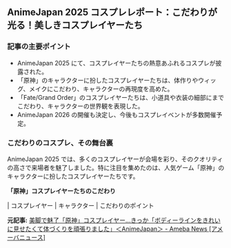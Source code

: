 ## AnimeJapan 2025 コスプレレポート：こだわりが光る！美しきコスプレイヤーたち

### 記事の主要ポイント

* AnimeJapan 2025 にて、コスプレイヤーたちの熱意あふれるコスプレが披露された。
* 「原神」のキャラクターに扮したコスプレイヤーたちは、体作りやウィッグ、メイクにこだわり、キャラクターの再現度を高めた。
* 「Fate/Grand Order」のコスプレイヤーたちは、小道具や衣装の細部にまでこだわり、キャラクターの世界観を表現した。
* AnimeJapan 2026 の開催も決定し、今後もコスプレイベントが多数開催予定。

### こだわりのコスプレ、その舞台裏

AnimeJapan 2025 では、多くのコスプレイヤーが会場を彩り、そのクオリティの高さで来場者を魅了しました。特に注目を集めたのは、人気ゲーム「原神」のキャラクターに扮したコスプレイヤーたちです。

**「原神」コスプレイヤーたちのこだわり**

| コスプレイヤー | キャラクター | こだわりのポイント 

**元記事:** [美脚で魅了「原神」コスプレイヤー…きっか「ボディーラインをきれいに見せたくて体づくりを頑張りました」＜AnimeJapan＞ - Ameba News [アメーバニュース]](https://news.ameba.jp/entry/20250426-59462570/)